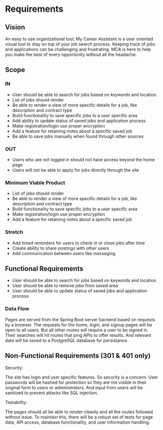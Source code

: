 # Requirements

## Vision

An easy to use organizational tool, My Career Assistant is a user oriented visual tool to stay on top of your job search process. Keeping track of jobs and applications can be challenging and frustrating. MCA is here to help you make the best of every opportunity without all the headache.

## Scope

### IN

  - User should be able to search for jobs based on keywords and location.
  - List of jobs should render
  - Be able to render a view of more specific details for a job, like description and contract type
  - Build functionality to save specific jobs to a user specific area
  - Add ability to update status of saved jobs and application process
  - Make registration/login use proper encryption
  - Add a feature for retaining notes about a specific saved job
  - Be able to save jobs manually when found through other sources


### OUT

  - Users who are not logged in should not have access beyond the home page
  - Users will not be able to apply for jobs directly through the site


### Minimum Viable Product

  - List of jobs should render
  - Be able to render a view of more specific details for a job, like description and contract type
  - Build functionality to save specific jobs to a user specific area
  - Make registration/login use proper encryption
  - Add a feature for retaining notes about a specific saved job


### Stretch

  - Add timed reminders for users to check in or close jobs after time
  - Create ability to share postings with other users
  - Add communication between users like messaging


## Functional Requirements

  - User should be able to search for jobs based on keywords and location
  - User should be able to remove jobs from saved area
  - User should be able to update status of saved jobs and application process


### Data Flow

Pages are served from the Spring Boot server backend based on requests by a browser. The requests for the home, login, and signup pages will be open to all users. But all other routes will require a user to be signed in. Their searches will hit routes that ping APIs to offer results. And relevant data will be saved to a PostgreSQL database for persistance.

## Non-Functional Requirements (301 & 401 only)

Security:

The site has login and user specific features. So security is a concern. User passwords will be hashed for protection so they are not visible in their original form to users or administrators. And input from users will be sanitized to prevent attacks like SQL injection.

Testability:

The pages should all be able to render cleanly and all the routes followed without issue. To maintain this, there will be a robust set of tests for page data, API access, database functionality, and user information handling.

